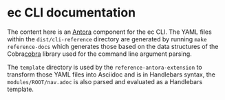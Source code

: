 # ec CLI documentation

The content here is an [Antora][antora] component for the ec CLI. The YAML files
within the `dist/cli-reference` directory are generated by running `make reference-docs`
which generates those based on the data structures of the Cobra[cobra] library used
for the command line argument parsing.

The `template` directory is used by the `reference-antora-extension` to
transform those YAML files into Asciidoc and is in Handlebars syntax, the
`modules/ROOT/nav.adoc` is also parsed and evaluated as a Handlebars template.

[antora]: https://docs.antora.org/
[cobra]: https://cobra.dev/
